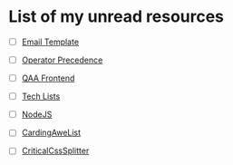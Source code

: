 List of my unread resources
===
- [ ] [Email Template](https://github.com/SparkPost/heml)
- [ ] [Operator Precedence](https://developer.mozilla.org/en-US/docs/Web/JavaScript/Reference/Operators/Operator_Precedence)
- [ ] [QAA Frontend](https://github.com/thedaviddias/Front-End-Checklist)
- [ ] [Tech Lists](https://github.com/sindresorhus/awesome)
- [ ] [NodeJS](https://github.com/sindresorhus/awesome-nodejs)
- [ ] [CardingAweList](https://github.com/richardneililagan/awesome/blob/master/read/README.md)
- [ ] [CriticalCssSplitter](https://www.npmjs.com/package/critical)
 

